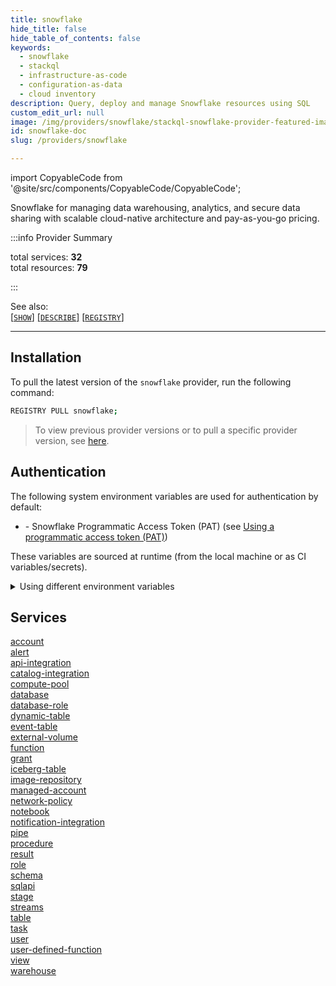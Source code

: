 ```yaml
---
title: snowflake
hide_title: false
hide_table_of_contents: false
keywords:
  - snowflake
  - stackql
  - infrastructure-as-code
  - configuration-as-data
  - cloud inventory
description: Query, deploy and manage Snowflake resources using SQL
custom_edit_url: null
image: /img/providers/snowflake/stackql-snowflake-provider-featured-image.png
id: snowflake-doc
slug: /providers/snowflake

---
```


import CopyableCode from '@site/src/components/CopyableCode/CopyableCode';

Snowflake for managing data warehousing, analytics, and secure data sharing with scalable cloud-native architecture and pay-as-you-go pricing.


:::info Provider Summary

<div class="row">
<div class="providerDocColumn">
<span>total services:&nbsp;<b>32</b></span><br />
<span>total resources:&nbsp;<b>79</b></span><br />
</div>
</div>

:::

See also:   
[[` SHOW `]](https://stackql.io/docs/language-spec/show) [[` DESCRIBE `]](https://stackql.io/docs/language-spec/describe)  [[` REGISTRY `]](https://stackql.io/docs/language-spec/registry)
* * * 

## Installation

To pull the latest version of the `snowflake` provider, run the following command:  

```bash
REGISTRY PULL snowflake;
```
> To view previous provider versions or to pull a specific provider version, see [here](https://stackql.io/docs/language-spec/registry).  

## Authentication

The following system environment variables are used for authentication by default:  

- <CopyableCode code="SNOWFLAKE_PAT" /> - Snowflake Programmatic Access Token (PAT) (see <a href="https://docs.snowflake.com/developer-guide/snowflake-rest-api/authentication#using-a-programmatic-access-token-pat">Using a programmatic access token (PAT)</a>)

These variables are sourced at runtime (from the local machine or as CI variables/secrets).  

<details>

<summary>Using different environment variables</summary>

To use different environment variables (instead of the defaults), use the `--auth` flag of the `stackql` program.  For example:  

```bash

AUTH='{ "snowflake": { "type": "bearer",  "credentialsenvvar": "YOUR_SNOWFLAKE_PAT_VAR" }}'
stackql shell --auth="${AUTH}"

```
or using PowerShell:  

```powershell

$Auth = "{ 'snowflake': { 'type': 'bearer',  'credentialsenvvar': 'YOUR_SNOWFLAKE_PAT_VAR' }}"
stackql.exe shell --auth=$Auth

```
</details>


## Services
<div class="row">
<div class="providerDocColumn">
<a href="/providers/snowflake/account/">account</a><br />
<a href="/providers/snowflake/alert/">alert</a><br />
<a href="/providers/snowflake/api-integration/">api-integration</a><br />
<a href="/providers/snowflake/catalog-integration/">catalog-integration</a><br />
<a href="/providers/snowflake/compute-pool/">compute-pool</a><br />
<a href="/providers/snowflake/database/">database</a><br />
<a href="/providers/snowflake/database-role/">database-role</a><br />
<a href="/providers/snowflake/dynamic-table/">dynamic-table</a><br />
<a href="/providers/snowflake/event-table/">event-table</a><br />
<a href="/providers/snowflake/external-volume/">external-volume</a><br />
<a href="/providers/snowflake/function/">function</a><br />
<a href="/providers/snowflake/grant/">grant</a><br />
<a href="/providers/snowflake/iceberg-table/">iceberg-table</a><br />
<a href="/providers/snowflake/image-repository/">image-repository</a><br />
<a href="/providers/snowflake/managed-account/">managed-account</a><br />
<a href="/providers/snowflake/network-policy/">network-policy</a><br />
</div>
<div class="providerDocColumn">
<a href="/providers/snowflake/notebook/">notebook</a><br />
<a href="/providers/snowflake/notification-integration/">notification-integration</a><br />
<a href="/providers/snowflake/pipe/">pipe</a><br />
<a href="/providers/snowflake/procedure/">procedure</a><br />
<a href="/providers/snowflake/result/">result</a><br />
<a href="/providers/snowflake/role/">role</a><br />
<a href="/providers/snowflake/schema/">schema</a><br />
<a href="/providers/snowflake/sqlapi/">sqlapi</a><br />
<a href="/providers/snowflake/stage/">stage</a><br />
<a href="/providers/snowflake/streams/">streams</a><br />
<a href="/providers/snowflake/table/">table</a><br />
<a href="/providers/snowflake/task/">task</a><br />
<a href="/providers/snowflake/user/">user</a><br />
<a href="/providers/snowflake/user-defined-function/">user-defined-function</a><br />
<a href="/providers/snowflake/view/">view</a><br />
<a href="/providers/snowflake/warehouse/">warehouse</a><br />
</div>
</div>
